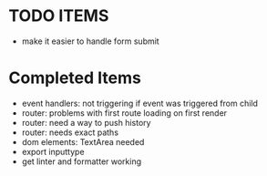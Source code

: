 # TODO ITEMS

-   make it easier to handle form submit

# Completed Items

-   event handlers: not triggering if event was triggered from child
-   router: problems with first route loading on first render
-   router: need a way to push history
-   router: needs exact paths
-   dom elements: TextArea needed
-   export inputtype
-   get linter and formatter working
